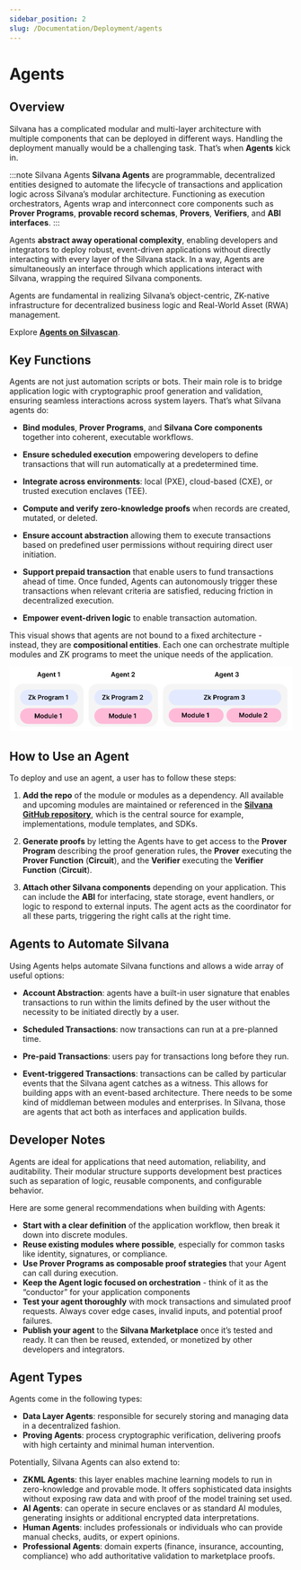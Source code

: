 ```yaml
---
sidebar_position: 2
slug: /Documentation/Deployment/agents
---
```


# Agents

## Overview

Silvana has a complicated modular and multi-layer architecture with multiple components that can be deployed in different ways. Handling the deployment manually would be a challenging task. That’s when **Agents** kick in. 

:::note Silvana Agents
**Silvana Agents** are programmable, decentralized entities designed to automate the lifecycle of transactions and application logic across Silvana’s modular architecture. Functioning as execution orchestrators, Agents wrap and interconnect core components such as **Prover Programs**, **provable record schemas**, **Provers**, **Verifiers**, and **ABI interfaces**.
:::

Agents **abstract away operational complexity**, enabling developers and integrators to deploy robust, event-driven applications without directly interacting with every layer of the Silvana stack. In a way, Agents are simultaneously an interface through which applications interact with Silvana, wrapping the required Silvana components.

Agents are fundamental in realizing Silvana’s object-centric, ZK-native infrastructure for decentralized business logic and Real-World Asset (RWA) management.

Explore [**Agents on Silvascan**](https://silvascan.io/testnet/agents).

## Key Functions

Agents are not just automation scripts or bots. Their main role is to bridge application logic with cryptographic proof generation and validation, ensuring seamless interactions across system layers. That’s what Silvana agents do:

* **Bind modules**, **Prover Programs**, and **Silvana Core components** together into coherent, executable workflows.

* **Ensure scheduled execution** empowering developers to define transactions that will run automatically at a predetermined time. 

* **Integrate across environments**: local (PXE), cloud-based (CXE), or trusted execution enclaves (TEE).

* **Compute and verify zero-knowledge proofs** when records are created, mutated, or deleted.

* **Ensure account abstraction** allowing them to execute transactions based on predefined user permissions without requiring direct user initiation.

* **Support prepaid transaction** that enable users to fund transactions ahead of time. Once funded, Agents can autonomously trigger these transactions when relevant criteria are satisfied, reducing friction in decentralized execution.

* **Empower event-driven logic** to enable transaction automation.

This visual shows that agents are not bound to a fixed architecture - instead, they are **compositional entities**. Each one can orchestrate multiple modules and ZK programs to meet the unique needs of the application.

![Silvana Agents](./img/silvana-agents.png)

## How to Use an Agent

To deploy and use an agent, a user has to follow these steps:
1. **Add the repo** of the module or modules as a dependency. All available and upcoming modules are maintained or referenced in the [**Silvana GitHub repository**](https://github.com/SilvanaOne), which is the central source for example, implementations, module templates, and SDKs.

2. **Generate proofs** by letting the Agents have to get access to the **Prover Program** describing the proof generation rules, the **Prover** executing the **Prover Function** (**Circuit**), and the **Verifier** executing the **Verifier Function** (**Circuit**).

3. **Attach other Silvana components** depending on your application. This can include the **ABI** for interfacing, state storage, event handlers, or logic to respond to external inputs. The agent acts as the coordinator for all these parts, triggering the right calls at the right time.

## Agents to Automate Silvana

Using Agents helps automate Silvana functions and allows a wide array of useful options:

* **Account Abstraction**: agents have a built-in user signature that enables transactions to run within the limits defined by the user without the necessity to be initiated directly by a user.

* **Scheduled Transactions**: now transactions can run at a pre-planned time.
* **Pre-paid Transactions**: users pay for transactions long before they run.
* **Event-triggered Transactions**: transactions can be called by particular events that the Silvana agent catches as a witness. This allows for building apps with an event-based architecture. There needs to be some kind of middleman between modules and enterprises. In Silvana, those are agents that act both as interfaces and application builds.

## Developer Notes
Agents are ideal for applications that need automation, reliability, and auditability. Their modular structure supports development best practices such as separation of logic, reusable components, and configurable behavior.

Here are some general recommendations when building with Agents:

* **Start with a clear definition** of the application workflow, then break it down into discrete modules.
* **Reuse existing modules where possible**, especially for common tasks like identity, signatures, or compliance.
* **Use Prover Programs as composable proof strategies** that your Agent can call during execution.
* **Keep the Agent logic focused on orchestration** - think of it as the “conductor” for your application components
* **Test your agent thoroughly** with mock transactions and simulated proof requests. Always cover edge cases, invalid inputs, and potential proof failures.
* **Publish your agent** to the **Silvana Marketplace** once it’s tested and ready. It can then be reused, extended, or monetized by other developers and integrators.

## Agent Types

Agents come in the following types:

* **Data Layer Agents**: responsible for securely storing and managing data in a decentralized fashion.
* **Proving Agents**: process cryptographic verification, delivering proofs with high certainty and minimal human intervention.

Potentially, Silvana Agents can also extend to:

* **ZKML Agents**: this layer enables machine learning models to run in zero-knowledge and provable mode. It offers sophisticated data insights without exposing raw data and with proof of the model training set used.
* **AI Agents**: can operate in secure enclaves or as standard AI modules, generating insights or additional encrypted data interpretations.
* **Human Agents**: includes professionals or individuals who can provide manual checks, audits, or expert opinions.
* **Professional Agents**: domain experts (finance, insurance, accounting, compliance) who add authoritative validation to marketplace proofs.